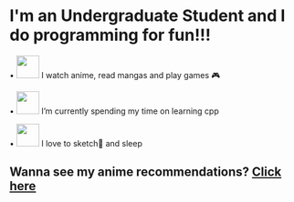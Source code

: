 # I'm an Undergraduate Student and I do programming for fun!!!

   •  <img src="https://media.giphy.com/media/J6JazAkCVLId91L4yM/giphy.gif" width="40" height="40" /> I watch anime, read mangas and play games 🎮
   
   •  <img src="https://media.giphy.com/media/Ws6T5PN7wHv3cY8xy8/giphy.gif" width="40" height="40" /> I’m currently spending my time on learning cpp
  
   •  <img src="https://media.giphy.com/media/VhtSLWxOQOGdFfGTTa/giphy.gif" width="40" height="40" /> I love to sketch🎨 and sleep

   ## Wanna see my anime recommendations? [**Click here**](https://github.com/ph03iA/Anime-List)
   

